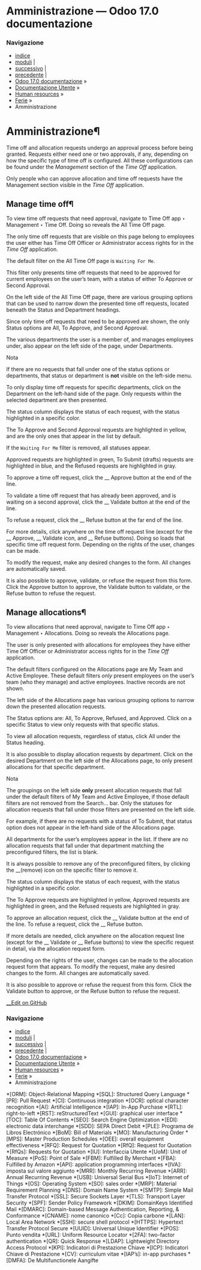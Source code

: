 # Amministrazione — Odoo 17.0 documentazione

### Navigazione

  * [indice](../../../genindex.html "Indice generale")
  * [moduli](../../../py-modindex.html "Indice del modulo Python") |
  * [successivo](../recruitment.html "Selezione del personale") |
  * [precedente](my_time.html "My time") |
  * [Odoo 17.0 documentazione](../../../index-2.html) »
  * [Documentazione Utente](../../../applications.html) »
  * [Human resources](../../hr.html) »
  * [Ferie](../time_off.html) »
  * Amministrazione



# Amministrazione¶

Time off and allocation requests undergo an approval process before being granted. Requests either need one or two approvals, if any, depending on how the specific type of time off is configured. All these configurations can be found under the _Management_ section of the _Time Off_ application.

Only people who can approve allocation and time off requests have the Management section visible in the _Time Off_ application.

## Manage time off¶

To view time off requests that need approval, navigate to Time Off app ‣ Management ‣ Time Off. Doing so reveals the All Time Off page.

The only time off requests that are visible on this page belong to employees the user either has Time Off Officer or Administrator access rights for in the _Time Off_ application.

The default filter on the All Time Off page is `Waiting For Me`.

This filter only presents time off requests that need to be approved for current employees on the user’s team, with a status of either To Approve or Second Approval.

On the left side of the All Time Off page, there are various grouping options that can be used to narrow down the presented time off requests, located beneath the Status and Department headings.

Since only time off requests that need to be approved are shown, the only Status options are All, To Approve, and Second Approval.

The various departments the user is a member of, and manages employees under, also appear on the left side of the page, under Departments.

Nota

If there are no requests that fall under one of the status options or departments, that status or department is **not** visible on the left-side menu.

To only display time off requests for specific departments, click on the Department on the left-hand side of the page. Only requests within the selected department are then presented.

The status column displays the status of each request, with the status highlighted in a specific color.

The To Approve and Second Approval requests are highlighted in yellow, and are the only ones that appear in the list by default.

If the `Waiting For Me` filter is removed, all statuses appear.

Approved requests are highlighted in green, To Submit (drafts) requests are highlighted in blue, and the Refused requests are highlighted in gray.

To approve a time off request, click the __ Approve button at the end of the line.

To validate a time off request that has already been approved, and is waiting on a second approval, click the __ Validate button at the end of the line.

To refuse a request, click the __ Refuse button at the far end of the line.

For more details, click anywhere on the time off request line (except for the __ Approve, __ Validate icon, and __ Refuse buttons). Doing so loads that specific time off request form. Depending on the rights of the user, changes can be made.

To modify the request, make any desired changes to the form. All changes are automatically saved.

It is also possible to approve, validate, or refuse the request from this form. Click the Approve button to approve, the Validate button to validate, or the Refuse button to refuse the request.

## Manage allocations¶

To view allocations that need approval, navigate to Time Off app ‣ Management ‣ Allocations. Doing so reveals the Allocations page.

The user is only presented with allocations for employees they have either Time Off Officer or Administrator access rights for in the _Time Off_ application.

The default filters configured on the Allocations page are My Team and Active Employee. These default filters _only_ present employees on the user’s team (who they manage) and active employees. Inactive records are not shown.

The left side of the Allocations page has various grouping options to narrow down the presented allocation requests.

The Status options are: All, To Approve, Refused, and Approved. Click on a specific Status to view only requests with that specific status.

To view all allocation requests, regardless of status, click All under the Status heading.

It is also possible to display allocation requests by department. Click on the desired Department on the left side of the Allocations page, to only present allocations for that specific department.

Nota

The groupings on the left side **only** present allocation requests that fall under the default filters of My Team and Active Employee, if those default filters are not removed from the Search… bar. Only the statuses for allocation requests that fall under those filters are presented on the left side.

For example, if there are no requests with a status of To Submit, that status option does not appear in the left-hand side of the Allocations page.

All departments for the user’s employees appear in the list. If there are no allocation requests that fall under that department matching the preconfigured filters, the list is blank.

It is always possible to remove any of the preconfigured filters, by clicking the __(remove) icon on the specific filter to remove it.

The status column displays the status of each request, with the status highlighted in a specific color.

The To Approve requests are highlighted in yellow, Approved requests are highlighted in green, and the Refused requests are highlighted in gray.

To approve an allocation request, click the __ Validate button at the end of the line. To refuse a request, click the __ Refuse button.

If more details are needed, click anywhere on the allocation request line (except for the __ Validate or __ Refuse buttons) to view the specific request in detail, via the allocation request form.

Depending on the rights of the user, changes can be made to the allocation request form that appears. To modify the request, make any desired changes to the form. All changes are automatically saved.

It is also possible to approve or refuse the request from this form. Click the Validate button to approve, or the Refuse button to refuse the request.

[ __Edit on GitHub](https://github.com/odoo/documentation/edit/17.0/content/applications/hr/time_off/management.rst)

### Navigazione

  * [indice](../../../genindex.html "Indice generale")
  * [moduli](../../../py-modindex.html "Indice del modulo Python") |
  * [successivo](../recruitment.html "Selezione del personale") |
  * [precedente](my_time.html "My time") |
  * [Odoo 17.0 documentazione](../../../index-2.html) »
  * [Documentazione Utente](../../../applications.html) »
  * [Human resources](../../hr.html) »
  * [Ferie](../time_off.html) »
  * Amministrazione


  *[ORM]: Object-Relational Mapping
  *[SQL]: Structured Query Language
  *[PR]: Pull Request
  *[CI]: Continuous integration
  *[OCR]: optical character recognition
  *[AI]: Artificial Intelligence
  *[IAP]: In-App Purchase
  *[RTL]: right-to-left
  *[RST]: reStructuredText
  *[GUI]: graphical user interface
  *[TOC]: Table Of Contents
  *[SEO]: Search Engine Optimization
  *[EDI]: electronic data interchange
  *[SDD]: SEPA Direct Debit
  *[PLE]: Programa de Libros Electrónico
  *[BoM]: Bill of Materials
  *[MO]: Manufacturing Order
  *[MPS]: Master Production Schedules
  *[OEE]: overall equipment effectiveness
  *[RFQ]: Request for Quotation
  *[RfQ]: Request for Quotation
  *[RfQs]: Requests for Quotation
  *[IU]: Interfaccia Utente
  *[UoM]: Unit of Measure
  *[PoS]: Point of Sale
  *[FBM]: Fulfilled By Merchant
  *[FBA]: Fulfilled by Amazon
  *[API]: application programming interfaces
  *[IVA]: imposta sul valore aggiunto
  *[MRR]: Monthly Recurring Revenue
  *[ARR]: Annual Recurring Revenue
  *[USB]: Universal Serial Bus
  *[IoT]: Internet of Things
  *[OS]: Operating System
  *[SO]: sales order
  *[MRP]: Material Requirement Planning
  *[DNS]: Domain Name System
  *[SMTP]: Simple Mail Transfer Protocol
  *[SSL]: Secure Sockets Layer
  *[TLS]: Transport Layer Security
  *[SPF]: Sender Policy Framework
  *[DKIM]: DomainKeys Identified Mail
  *[DMARC]: Domain-based Message Authentication, Reporting, & Conformance
  *[CNAME]: nome canonico
  *[Cc]: Copia carbone
  *[LAN]: Local Area Network
  *[SSH]: secure shell protocol
  *[HTTPS]: Hypertext Transfer Protocol Secure
  *[UUID]: Universal Unique Identifier
  *[POS]: Punto vendita
  *[URL]: Uniform Resource Locator
  *[2FA]: two-factor authentication
  *[QR]: Quick Response
  *[LDAP]: Lightweight Directory Access Protocol
  *[KPI]: Indicatori di Prestazione Chiave
  *[ICP]: Indicatori Chiave di Prestazione
  *[CV]: curriculum vitae
  *[IAP’s]: in-app purchases
  *[DMFA]: De Multifunctionele Aangifte